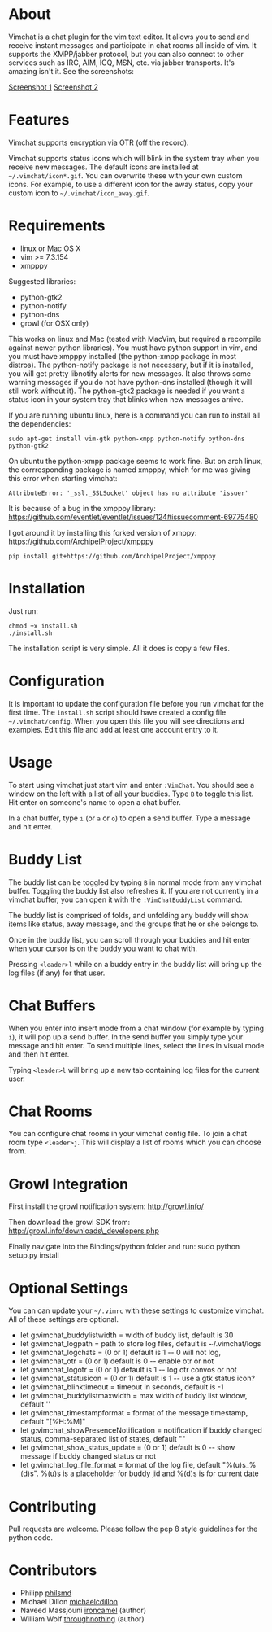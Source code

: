 # About

Vimchat is a chat plugin for the vim text editor. It allows you to send and receive instant messages and participate in chat rooms all inside of vim. It supports the XMPP/jabber protocol, but you can also connect to other services such as IRC, AIM, ICQ, MSN, etc. via jabber transports. It's amazing isn't it. See the screenshots:

[Screenshot 1](http://ironcamel.com/files/vimchat1.png) [Screenshot 2](http://ironcamel.com/files/vimchat2.png)

# Features

Vimchat supports encryption via OTR (off the record).

Vimchat supports status icons which will blink in the system tray when you receive new messages.
The default icons are installed at `~/.vimchat/icon*.gif`.
You can overwrite these with your own custom icons.
For example, to use a different icon for the away status, copy your custom icon to `~/.vimchat/icon_away.gif`.

# Requirements

* linux or Mac OS X
* vim >= 7.3.154
* xmpppy

Suggested libraries:

* python-gtk2
* python-notify
* python-dns
* growl (for OSX only)

This works on linux and Mac (tested with MacVim, but required a recompile against newer python libraries). You must have python support in vim, and you must have xmpppy installed (the python-xmpp package in most distros). The python-notify package is not necessary, but if it is installed, you will get pretty libnotify alerts for new messages. It also throws some warning messages if you do not have python-dns installed (though it will still work without it). The python-gtk2 package is needed if you want a status icon in your system tray that blinks when new messages arrive.

If you are running ubuntu linux, here is a command you can run to install all the dependencies:

    sudo apt-get install vim-gtk python-xmpp python-notify python-dns python-gtk2

On ubuntu the python-xmpp package seems to work fine. But on arch linux, the corrresponding package is named xmpppy, which for me was giving this error when starting vimchat:

    AttributeError: '_ssl._SSLSocket' object has no attribute 'issuer'

It is because of a bug in the xmpppy library:
https://github.com/eventlet/eventlet/issues/124#issuecomment-69775480

I got around it by installing this forked version of xmppy:
https://github.com/ArchipelProject/xmpppy

    pip install git+https://github.com/ArchipelProject/xmpppy

# Installation

Just run:

    chmod +x install.sh
    ./install.sh

The installation script is very simple.
All it does is copy a few files.

# Configuration

It is important to update the configuration file before you run vimchat for the first time.
The `install.sh` script should have created a config file `~/.vimchat/config`.
When you open this file you will see directions and examples.
Edit this file and add at least one account entry to it.

# Usage

To start using vimchat just start vim and enter `:VimChat`.
You should see a window on the left with a list of all your buddies.
Type `B` to toggle this list.
Hit enter on someone's name to open a chat buffer.

In a chat buffer, type `i` (or `a` or `o`) to open a send buffer.
Type a message and hit enter.

# Buddy List

The buddy list can be toggled by typing `B` in normal mode from any vimchat
buffer.
Toggling the buddy list also refreshes it.
If you are not currently in a vimchat buffer, you can open it with the
`:VimChatBuddyList` command.

The buddy list is comprised of folds, and unfolding any buddy will show items like status, away message, and the groups that he or she belongs to.

Once in the buddy list, you can scroll through your buddies and hit enter when your cursor is on the buddy you want to chat with.

Pressing `<leader>l` while on a buddy entry in the buddy list will bring up the log files (if any) for that user.

# Chat Buffers

When you enter into insert mode from a chat window (for example by typing `i`),
it will pop up a send buffer.
In the send buffer you simply type your message and hit enter.
To send multiple lines, select the lines in visual mode and then hit enter.

Typing `<leader>l` will bring up a new tab containing log files for the current
user.

# Chat Rooms

You can configure chat rooms in your vimchat config file.
To join a chat room type `<leader>j`.
This will display a list of rooms which you can choose from.

# Growl Integration

First install the growl notification system: http://growl.info/

Then download the growl SDK from: http://growl.info/downloads\_developers.php

Finally navigate into the Bindings/python folder and run:
    sudo python setup.py install

# Optional Settings

You can can update your `~/.vimrc` with these settings to customize vimchat. All of these settings are optional.

* let g:vimchat\_buddylistwidth = width of buddy list, default is 30
* let g:vimchat\_logpath = path to store log files, default is ~/.vimchat/logs
* let g:vimchat\_logchats = (0 or 1) default is 1 -- 0 will not log,
* let g:vimchat\_otr = (0 or 1) default is 0 -- enable otr or not
* let g:vimchat\_logotr = (0 or 1) default is 1 -- log otr convos or not
* let g:vimchat\_statusicon = (0 or 1) default is 1 -- use a gtk status icon?
* let g:vimchat\_blinktimeout = timeout in seconds, default is -1
* let g:vimchat\_buddylistmaxwidth = max width of buddy list window, default ''
* let g:vimchat\_timestampformat = format of the message timestamp, default "[%H:%M]"
* let g:vimchat\_showPresenceNotification = notification if buddy changed status, comma-separated list of states, default ""
* let g:vimchat\_show\_status\_update = (0 or 1) default is 0 -- show message if buddy changed status or not
* let g:vimchat\_log\_file\_format = format of the log file, default "%(u)s\_%(d)s". %(u)s is a placeholder for buddy jid and %(d)s is for current date

# Contributing

Pull requests are welcome. Please follow the pep 8 style guidelines for the python code.

# Contributors

* Philipp [philsmd](https://github.com/philsmd)
* Michael Dillon [michaelcdillon](https://github.com/michaelcdillon)
* Naveed Massjouni [ironcamel](https://github.com/ironcamel) (author)
* William Wolf [throughnothing](https://github.com/throughnothing) (author)
